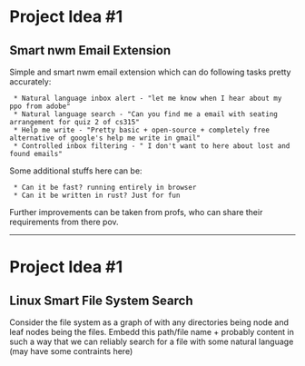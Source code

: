 # Project Idea #1

## Smart nwm Email Extension

Simple and smart nwm email extension which can do following tasks pretty accurately:

     * Natural language inbox alert - "let me know when I hear about my ppo from adobe"
     * Natural language search - "Can you find me a email with seating arrangement for quiz 2 of cs315"
     * Help me write - "Pretty basic + open-source + completely free alternative of google's help me write in gmail"
     * Controlled inbox filtering - " I don't want to here about lost and found emails"

Some additional stuffs here can be:

     * Can it be fast? running entirely in browser
     * Can it be written in rust? Just for fun

Further improvements can be taken from profs, who can share their requirements from there pov.

---

# Project Idea #1

## Linux Smart File System Search

Consider the file system as a graph of with any directories being node and leaf nodes being the files.
Embedd this path/file name + probably content in such a way that we can reliably
search for a file with some natural language (may have some contraints here)


